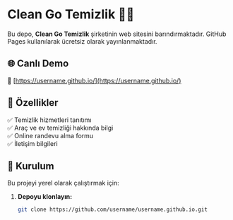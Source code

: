# Clean Go Temizlik 🌿🧹

Bu depo, **Clean Go Temizlik** şirketinin web sitesini barındırmaktadır. GitHub Pages kullanılarak ücretsiz olarak yayınlanmaktadır.

## 🌐 Canlı Demo  
📌 [https://username.github.io/](https://username.github.io/)  

## 📌 Özellikler  
✅ Temizlik hizmetleri tanıtımı  
✅ Araç ve ev temizliği hakkında bilgi  
✅ Online randevu alma formu  
✅ İletişim bilgileri  

## 🚀 Kurulum  
Bu projeyi yerel olarak çalıştırmak için:  
1. **Depoyu klonlayın:**  
   ```sh
   git clone https://github.com/username/username.github.io.git
